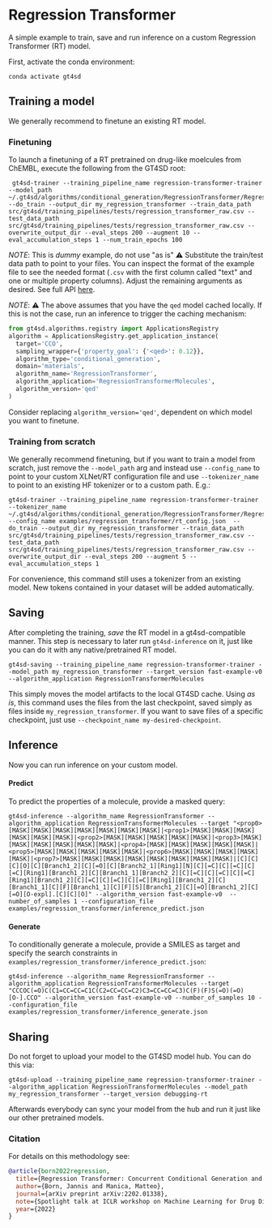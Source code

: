 # Regression Transformer

A simple example to train, save and run inference on a custom Regression Transformer (RT) model.

First, activate the conda environment:

```console
conda activate gt4sd
```

## Training a model
We generally recommend to finetune an existing RT model.
### Finetuning 
To launch a finetuning of a RT pretrained on drug-like moelcules from ChEMBL, execute the following from the GT4SD root:

```console
 gt4sd-trainer --training_pipeline_name regression-transformer-trainer --model_path ~/.gt4sd/algorithms/conditional_generation/RegressionTransformer/RegressionTransformerMolecules/qed --do_train --output_dir my_regression_transformer --train_data_path src/gt4sd/training_pipelines/tests/regression_transformer_raw.csv --test_data_path src/gt4sd/training_pipelines/tests/regression_transformer_raw.csv --overwrite_output_dir --eval_steps 200 --augment 10 --eval_accumulation_steps 1 --num_train_epochs 100 
```
*NOTE*: This is *dummy* example, do not use "as is" :warning: Substitute the train/test data path to point to your files. You can inspect the format of the example file to see the needed format (`.csv` with the first column called "text" and one or multiple property columns). Adjust the remaining arguments as desired. See full API [here](https://gt4sd.github.io/gt4sd-core/api/gt4sd.training_pipelines.regression_transformer.core.html).

*NOTE*: :warning: The above assumes that you have the `qed` model cached locally. If this is not the case, run an inference to trigger the caching mechanism:

```py
from gt4sd.algorithms.registry import ApplicationsRegistry
algorithm = ApplicationsRegistry.get_application_instance(
  target='CCO',
  sampling_wrapper={'property_goal': {'<qed>': 0.12}},
  algorithm_type='conditional_generation',
  domain='materials',
  algorithm_name='RegressionTransformer',
  algorithm_application='RegressionTransformerMolecules',
  algorithm_version='qed'
)
```
Consider replacing `algorithm_version='qed'`, dependent on which model you want to finetune.

### Training from scratch
We generally recommend finetuning, but if you want to train a model from scratch, just remove the `--model_path` arg and instead use `--config_name` to point to your custom XLNet/RT configuration file and use `--tokenizer_name` to point to an existing HF tokenizer or to a custom path. E.g.:

```console
gt4sd-trainer --training_pipeline_name regression-transformer-trainer --tokenizer_name ~/.gt4sd/algorithms/conditional_generation/RegressionTransformer/RegressionTransformerMolecules/qed --config_name examples/regression_transformer/rt_config.json  --do_train --output_dir my_regression_transformer --train_data_path src/gt4sd/training_pipelines/tests/regression_transformer_raw.csv --test_data_path src/gt4sd/training_pipelines/tests/regression_transformer_raw.csv --overwrite_output_dir --eval_steps 200 --augment 5 --eval_accumulation_steps 1
```
For convenience, this command still uses a tokenizer from an existing model. New tokens contained in your dataset will be added automatically.

## Saving 
After completing the training, *save* the RT model in a gt4sd-compatible manner. This step is necessary to later run `gt4sd-inference` on it, just like you can do it with any native/pretrained RT model.

```console
gt4sd-saving --training_pipeline_name regression-transformer-trainer --model_path my_regression_transformer --target_version fast-example-v0 --algorithm_application RegressionTransformerMolecules
```

This simply moves the model artifacts to the local GT4SD cache. Using *as is*, this command uses the files from the last checkpoint, saved simply as files inside `my_regression_transformer`. If you want to save files of a specific checkpoint, just use `--checkpoint_name my-desired-checkpoint`.

## Inference
Now you can run inference on your custom model. 

#### Predict
To predict the properties of a molecule, provide a masked query:

```console
gt4sd-inference --algorithm_name RegressionTransformer --algorithm_application RegressionTransformerMolecules --target "<prop0>[MASK][MASK][MASK][MASK][MASK][MASK][MASK]|<prop1>[MASK][MASK][MASK][MASK][MASK][MASK]|<prop2>[MASK][MASK][MASK][MASK][MASK]|<prop3>[MASK][MASK][MASK][MASK][MASK][MASK]|<prop4>[MASK][MASK][MASK][MASK][MASK]|<prop5>[MASK][MASK][MASK][MASK][MASK]|<prop6>[MASK][MASK][MASK][MASK][MASK]|<prop7>[MASK][MASK][MASK][MASK][MASK][MASK][MASK][MASK]|[C][C][C][O][C][Branch1_2][C][=O][C][Branch2_1][Ring1][N][C][=C][C][=C][C][=C][Ring1][Branch1_2][C][Branch1_1][Branch2_2][C][=C][C][=C][C][=C][Ring1][Branch1_2][C][=C][C][=C][C][=C][Ring1][Branch1_2][C][Branch1_1][C][F][Branch1_1][C][F][S][Branch1_2][C][=O][Branch1_2][C][=O][O-expl].[C][C][O]" --algorithm_version fast-example-v0  --number_of_samples 1 --configuration_file examples/regression_transformer/inference_predict.json
```

#### Generate
To conditionally generate a molecule, provide a SMILES as target and specify the search constraints in `examples/regression_transformer/inference_predict.json`:

```console
gt4sd-inference --algorithm_name RegressionTransformer --algorithm_application RegressionTransformerMolecules --target "CCCOC(=O)C(C1=CC=CC=C1C(C2=CC=CC=C2)C3=CC=CC=C3)C(F)(F)S(=O)(=O)[O-].CCO" --algorithm_version fast-example-v0 --number_of_samples 10 --configuration_file examples/regression_transformer/inference_generate.json
```


## Sharing
Do not forget to upload your model to the GT4SD model hub. You can do this via:

```console
gt4sd-upload --training_pipeline_name regression-transformer-trainer --algorithm_application RegressionTransformerMolecules --model_path my_regression_transformer --target_version debugging-rt 
```

Afterwards everybody can sync your model from the hub and run it just like our other pretrained models.


### Citation
For details on this methodology see:

```bib
@article{born2022regression,
  title={Regression Transformer: Concurrent Conditional Generation and Regression by Blending Numerical and Textual Tokens},
  author={Born, Jannis and Manica, Matteo},
  journal={arXiv preprint arXiv:2202.01338},
  note={Spotlight talk at ICLR workshop on Machine Learning for Drug Discovery},
  year={2022}
}
